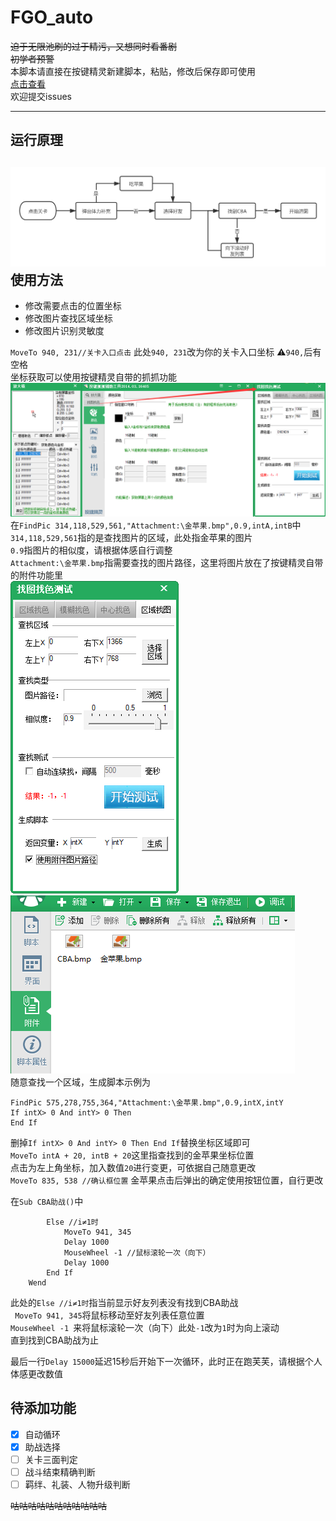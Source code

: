# FGO_auto
~~迫于无限池刷的过于精污，又想同时看番剧~~  
~~初学者预警~~  
本脚本请直接在按键精灵新建脚本，粘贴，修改后保存即可使用  
[点击查看](./WCBA循环刷图)  
欢迎提交issues
***
运行原理
------
![](https://github.com/HellSakura/FGO_auto/blob/master/images/FlowChart.png)
使用方法
-------
* 修改需要点击的位置坐标  
* 修改图片查找区域坐标  
* 修改图片识别灵敏度  

`MoveTo 940, 231//关卡入口点击`
此处`940, 231`改为你的关卡入口坐标  ⚠️`940,`后有空格  
坐标获取可以使用按键精灵自带的抓抓功能  
![](./images/tools.png)  
在`FindPic 314,118,529,561,"Attachment:\金苹果.bmp",0.9,intA,intB`中  
`314,118,529,561`指的是查找图片的区域，此处指金苹果的图片  
`0.9`指图片的相似度，请根据体感自行调整  
`Attachment:\金苹果.bmp`指需要查找的图片路径，这里将图片放在了按键精灵自带的附件功能里  
![](./images/findpic.png)
![](./images/attachments.png)  
随意查找一个区域，生成脚本示例为  
```
FindPic 575,278,755,364,"Attachment:\金苹果.bmp",0.9,intX,intY
If intX> 0 And intY> 0 Then
End If
```
删掉`If intX> 0 And intY> 0 Then End If`替换坐标区域即可  
`MoveTo intA + 20, intB + 20`这里指查找到的金苹果坐标位置  
点击为左上角坐标，加入数值`20`进行变更，可依据自己随意更改  
`MoveTo 835, 538 //确认框位置` 金苹果点击后弹出的确定使用按钮位置，自行更改  

在`Sub CBA助战()`中
```
        Else //i≠1时
            MoveTo 941, 345
            Delay 1000
            MouseWheel -1 //鼠标滚轮一次（向下）
            Delay 1000
        End If
    Wend
```  
此处的`Else //i≠1时`指当前显示好友列表没有找到CBA助战  
` MoveTo 941, 345`将鼠标移动至好友列表任意位置  
`MouseWheel -1 `来将鼠标滚轮一次（向下）此处`-1`改为`1`时为向上滚动  
直到找到CBA助战为止  

最后一行`Delay 15000`延迟15秒后开始下一次循环，此时正在跑芙芙，请根据个人体感更改数值  

待添加功能
---------
- [x] 自动循环
- [x] 助战选择
- [ ] 关卡三面判定
- [ ] 战斗结束精确判断
- [ ] 羁绊、礼装、人物升级判断

~~咕咕咕咕咕咕咕咕咕咕咕~~



